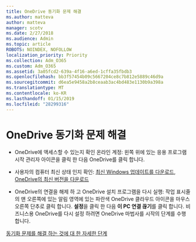```yaml
---
title: OneDrive 동기화 문제 해결
ms.author: matteva
author: matteva
manager: scotv
ms.date: 2/27/2018
ms.audience: Admin
ms.topic: article
ROBOTS: NOINDEX, NOFOLLOW
localization_priority: Priority
ms.collection: Adm_O365
ms.custom: Adm_O365
ms.assetid: 3a05fcd2-639a-4f16-a6ed-1cffa35fbdb3
ms.openlocfilehash: bb3f57454b09c5667204ce8c7b812e5889c46d9a
ms.sourcegitcommit: d6ea5e9458a2b8ceaab3ac4bd483e1130b9a398a
ms.translationtype: MT
ms.contentlocale: ko-KR
ms.lasthandoff: 01/15/2019
ms.locfileid: "28299316"
---
```

# <a name="fix-onedrive-sync-problems"></a>OneDrive 동기화 문제 해결

- OneDrive에 액세스할 수 있는지 확인 온라인 계정: 왼쪽 위에 있는 응용 프로그램 시작 관리자 아이콘을 클릭 한 다음 OneDrive를 클릭 합니다.
    
- 사용자의 컴퓨터 최신 상태 인지 확인: [최신 Windows 업데이트를 다운로드](http://go.microsoft.com/fwlink/p/?LinkId=825773), [OneDrive의 최신 버전을 다운로드](https://go.microsoft.com/fwlink/p/?linkid=844652)
    
- OneDrive의 연결을 해제 하 고 OneDrive 설치 프로그램을 다시 실행: 작업 표시줄의 맨 오른쪽에 있는 알림 영역에 있는 파란색 OneDrive 클라우드 아이콘을 마우스 오른쪽 단추로 클릭 합니다. **설정**을 클릭 한 다음 **이 PC 연결 끊기**를 클릭 합니다. 비즈니스용 OneDrive를 다시 설정 하려면 OneDrive 마법사를 시작의 단계를 수행 합니다.
    
[동기화 문제를 해결 하는 것에 대 한 자세한 단계](https://go.microsoft.com/fwlink/?linkid=866431)
  

